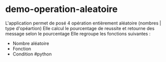 # demo-operation-aleatoire
L'application permet de posé 4 opération entièrement aléatoire (nombres | type d'opéartion)
Elle calcul le pourcentage de reussite et retourne des message selon le pourcentage
Elle regroupe les fonctions suivantes :
- Nombre aléatoire
- Fonction
- Condition
#python
